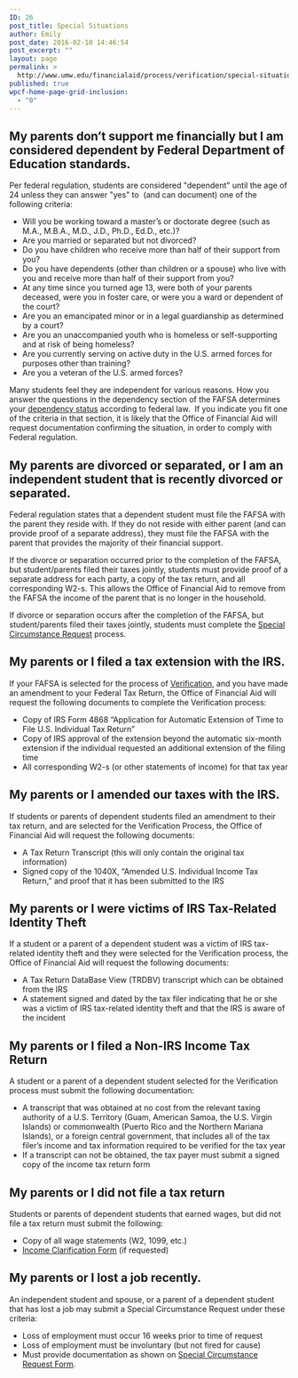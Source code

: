 ```yaml
---
ID: 26
post_title: Special Situations
author: Emily
post_date: 2016-02-10 14:46:54
post_excerpt: ""
layout: page
permalink: >
  http://www.umw.edu/financialaid/process/verification/special-situations/
published: true
wpcf-home-page-grid-inclusion:
  - "0"
---
```

<h2>My parents don’t support me financially but I am considered dependent by Federal Department of Education standards.</h2>
Per federal regulation, students are considered "dependent" until the age of 24 unless they can answer "yes" to  (and can document) one of the following criteria:
<ul>
	<li>Will you be working toward a master’s or doctorate degree (such as M.A., M.B.A., M.D., J.D., Ph.D., Ed.D., etc.)?</li>
	<li>Are you married or separated but not divorced?</li>
	<li>Do you have children who receive more than half of their support from you?</li>
	<li>Do you have dependents (other than children or a spouse) who live with you and receive more than half of their support from you?</li>
	<li>At any time since you turned age 13, were both of your parents deceased, were you in foster care, or were you a ward or dependent of the court?</li>
	<li>Are you an emancipated minor or in a legal guardianship as determined by a court?</li>
	<li>Are you an unaccompanied youth who is homeless or self-supporting and at risk of being homeless?</li>
	<li>Are you currently serving on active duty in the U.S. armed forces for purposes other than training?</li>
	<li>Are you a veteran of the U.S. armed forces?</li>
</ul>
Many students feel they are independent for various reasons. How you answer the questions in the dependency section of the FAFSA determines your <a href="https://studentaid.ed.gov/sa/fafsa/filling-out/dependency">dependency status</a> according to federal law.  If you indicate you fit one of the criteria in that section, it is likely that the Office of Financial Aid will request documentation confirming the situation, in order to comply with Federal regulation.
<h2>My parents are divorced or separated, or I am an independent student that is recently divorced or separated.</h2>
Federal regulation states that a dependent student must file the FAFSA with the parent they reside with. If they do not reside with either parent (and can provide proof of a separate address), they must file the FAFSA with the parent that provides the majority of their financial support.

If the divorce or separation occurred prior to the completion of the FAFSA, but student/parents filed their taxes jointly, students must provide proof of a separate address for each party, a copy of the tax return, and all corresponding W2-s. This allows the Office of Financial Aid to remove from the FAFSA the income of the parent that is no longer in the household.

If divorce or separation occurs after the completion of the FAFSA, but student/parents filed their taxes jointly, students must complete the <a href="http://www.umw.edu/financialaid/financial-aid-eligibility/special-circumstance-request/">Special Circumstance Request</a> process.
<h2>My parents or I filed a tax extension with the IRS.</h2>
If your FAFSA is selected for the process of <a href="https://studentaid.ed.gov/sa/fafsa/next-steps#verification">Verification</a>, and you have made an amendment to your Federal Tax Return, the Office of Financial Aid will request the following documents to complete the Verification process:
<ul>
	<li>Copy of IRS Form 4868 “Application for Automatic Extension of Time to File U.S. Individual Tax Return”</li>
	<li>Copy of IRS approval of the extension beyond the automatic six-month extension if the individual requested an additional extension of the filing time</li>
	<li>All corresponding W2-s (or other statements of income) for that tax year</li>
</ul>
<h2>My parents or I amended our taxes with the IRS.</h2>
If students or parents of dependent students filed an amendment to their tax return, and are selected for the Verification Process, the Office of Financial Aid will request the following documents:
<ul>
	<li>A Tax Return Transcript (this will only contain the original tax information)</li>
	<li>Signed copy of the 1040X, “Amended U.S. Individual Income Tax Return,” and proof that it has been submitted to the IRS</li>
</ul>
<h2>My parents or I were victims of IRS Tax-Related Identity Theft</h2>
If a student or a parent of a dependent student was a victim of IRS tax-related identity theft and they were selected for the Verification process, the Office of Financial Aid will request the following documents:
<ul>
	<li>A Tax Return DataBase View (TRDBV) transcript which can be obtained from the IRS</li>
	<li>A statement signed and dated by the tax filer indicating that he or she was a victim of IRS tax-related identity theft and that the IRS is aware of the incident</li>
</ul>
<h2>My parents or I filed a Non-IRS Income Tax Return</h2>
A student or a parent of a dependent student selected for the Verification process must submit the following documentation:
<ul>
	<li>A transcript that was obtained at no cost from the relevant taxing authority of a U.S. Territory (Guam, American Samoa, the U.S. Virgin Islands) or commonwealth (Puerto Rico and the Northern Mariana Islands), or a foreign central government, that includes all of the tax filer’s income and tax information required to be verified for the tax year</li>
	<li>If a transcript can not be obtained, the tax payer must submit a signed copy of the income tax return form</li>
</ul>
<h2>My parents or I did not file a tax return</h2>
Students or parents of dependent students that earned wages, but did not file a tax return must submit the following:
<ul>
	<li>Copy of all wage statements (W2, 1099, etc.)</li>
	<li><a href="http://www.umw.edu/financialaid/wp-content/uploads/sites/31/2016/02/Income-Clarification-Form.doc" rel="">Income Clarification Form</a> (if requested)</li>
</ul>
<h2>My parents or I lost a job recently.</h2>
An independent student and spouse, or a parent of a dependent student that has lost a job may submit a Special Circumstance Request under these criteria:
<ul>
	<li>Loss of employment must occur 16 weeks prior to time of request</li>
	<li>Loss of employment must be involuntary (but not fired for cause)</li>
	<li>Must provide documentation as shown on <a href="http://www.umw.edu/financialaid/wp-content/uploads/sites/31/2016/02/Special-Circumstance-Request-Form.doc" rel="">Special Circumstance Request Form</a>.</li>
</ul>